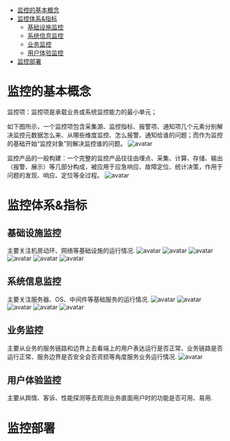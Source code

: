 - [监控的基本概念](#监控的基本概念)
- [监控体系&指标](#监控体系指标)
  - [基础设施监控](#基础设施监控)
  - [系统信息监控](#系统信息监控)
  - [业务监控](#业务监控)
  - [用户体验监控](#用户体验监控)
- [监控部署](#监控部署)


# 监控的基本概念

监控项：监控项是承载业务或系统监控能力的最小单元；

如下图所示，一个监控项包含采集源、监控指标、报警项、通知项几个元素分别解决监控元数据怎么来、从哪些维度监控、怎么报警、通知给谁的问题；而作为监控的基础开始“监控对象”则解决监控谁的问题。
![avatar](/resource/监控项的组成.png)


监控产品的一般构建：一个完整的监控产品往往由埋点、采集、计算、存储、输出（报警、展示）等几部分构成，被应用于应急响应、故障定位、统计决策，作用于问题的发现、响应、定位等全过程。
![avatar](/resource/监控产品的构成.png)


# 监控体系&指标

## 基础设施监控

主要关注机房动环、网络等基础设施的运行情况.
![avatar](/resource/监控基础设施1.jpg)
![avatar](/resource/监控基础设施2.jpg)
![avatar](/resource/监控基础设施3.jpg)
![avatar](/resource/监控基础设施4.jpg)
![avatar](/resource/监控基础设施5.jpg)
![avatar](/resource/监控基础设施6.jpg)

## 系统信息监控

主要关注服务器、OS、中间件等基础服务的运行情况.
![avatar](/resource/监控系统信息1.jpg)
![avatar](/resource/监控系统信息2.jpg)
![avatar](/resource/监控系统信息3.png)
![avatar](/resource/监控系统信息4.png)
![avatar](/resource/监控系统信息5.png)

## 业务监控

主要从业务的服务链路和边界上去看端上的用户表达运行是否正常、业务链路是否运行正常、服务边界是否安全会否资损等角度服务业务运行情况.
![avatar](/resource/业务监控.png)

## 用户体验监控

主要从舆情、客诉、性能探测等去观测业务直面用户时的功能是否可用、易用.


# 监控部署




